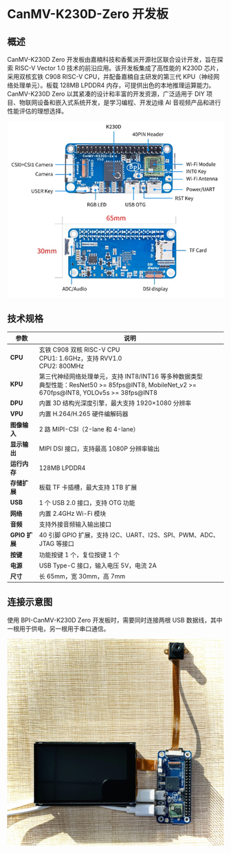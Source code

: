 # CanMV-K230D-Zero 开发板

## 概述

CanMV-K230D Zero 开发板由嘉楠科技和香蕉派开源社区联合设计开发，旨在探索 RISC-V Vector 1.0 技术的前沿应用。该开发板集成了高性能的 K230D 芯片，采用双核玄铁 C908 RISC-V CPU，并配备嘉楠自主研发的第三代 KPU（神经网络处理单元）。板载 128MB LPDDR4 内存，可提供出色的本地推理运算能力。CanMV-K230D Zero 以其紧凑的设计和丰富的开发资源，广泛适用于 DIY 项目、物联网设备和嵌入式系统开发，是学习编程、开发边缘 AI 音视频产品和进行性能评估的理想选择。

![开发板接口图](../../images/bpi-canmv-k230d-zero_interface.jpg)

## 技术规格

| 参数           | 说明                                                         |
|----------------|--------------------------------------------------------------|
| **CPU**        | 玄铁 C908 双核 RISC-V CPU <br> CPU1: 1.6GHz，支持 RVV1.0 <br> CPU2: 800MHz |
| **KPU**        | 第三代神经网络处理单元，支持 INT8/INT16 等多种数据类型 <br> 典型性能：ResNet50 >= 85fps@INT8, MobileNet_v2 >= 670fps@INT8, YOLOv5s >= 38fps@INT8 |
| **DPU**        | 内置 3D 结构光深度引擎，最大支持 1920×1080 分辨率            |
| **VPU**        | 内置 H.264/H.265 硬件编解码器                                |
| **图像输入**   | 2 路 MIPI-CSI（2-lane 和 4-lane）        |
| **显示输出**   | MIPI DSI 接口，支持最高 1080P 分辨率输出                     |
| **运行内存**   | 128MB LPDDR4                        |
| **存储扩展**   | 板载 TF 卡插槽，最大支持 1TB 扩展                            |
| **USB**        | 1 个 USB 2.0 接口，支持 OTG 功能                             |
| **网络**       | 内置 2.4GHz Wi-Fi 模块                                        |
| **音频**       | 支持外接音频输入输出接口                                     |
| **GPIO 扩展**  | 40 引脚 GPIO 扩展，支持 I2C、UART、I2S、SPI、PWM、ADC、JTAG 等接口 |
| **按键**       | 功能按键 1 个，复位按键 1 个                                 |
| **电源**       | USB Type-C 接口，输入电压 5V，电流 2A                         |
| **尺寸**       | 长 65mm，宽 30mm，高 7mm                                     |

## 连接示意图

使用 BPI-CanMV-K230D Zero 开发板时，需要同时连接两根 USB 数据线，其中一根用于供电，另一根用于串口通信。

![连接示意图](../../images/BPI_K230D_Zero_Wire_Connection.jpg)
